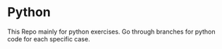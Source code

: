 # Python
This Repo mainly for python exercises.
Go through branches for python code for each specific case.
